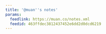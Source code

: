 ```yaml
---
title: '@muan''s notes'
params:
  feedlink: https://muan.co/notes.xml
  feedid: 463ffdec3812437452e6dd2d0dcd6219
---
```

